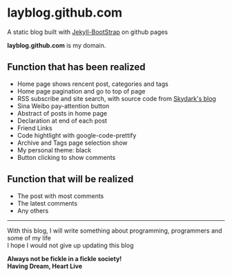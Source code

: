 # layblog.github.com

A static blog built with [Jekyll-BootStrap][] on github pages

**layblog.github.com** is my domain.

## Function that has been realized

* Home page shows rencent post, categories and tags
* Home page pagination and go to top of page
* RSS subscribe and site search, with source code from [Skydark's blog][]
* Sina Weibo pay-attention button
* Abstract of posts in home page
* Declaration at end of each post
* Friend Links
* Code hightlight with google-code-prettify
* Archive and Tags page selection show
* My personal theme: black
* Button clicking to show comments

## Function that will be realized

* The post with most comments
* The latest comments
* Any others


---

With this blog, I will write something about programming, programmers and some of my life  
I hope I would not give up updating this blog

**Always not be fickle in a fickle society!**  
**Having Dream, Heart Live**

[Jekyll-BootStrap]: http://jekyllbootstrap.com
[Skydark's blog]: http://blog.skydark.info
